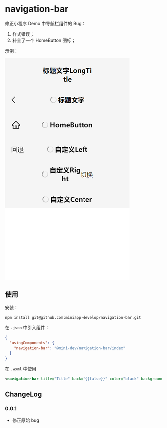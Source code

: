 # navigation-bar

修正小程序 Demo 中导航栏组件的 Bug：

1. 样式错误；
2. 补全了一个 HomeButton 图标；

示例：

![./screenshots/navigator-bar.png](screenshots/navigator-bar.png)

## 使用

安装：

```shell
npm install git@github.com:miniapp-develop/navigation-bar.git
```

在 `.json` 中引入组件：

```json
{
  "usingComponents": {
    "navigation-bar": "@mini-dev/navigation-bar/index"
  }
}
```

在 `.wxml` 中使用

```xml
<navigation-bar title="Title" back="{{false}}" color="black" background="#FFF"></navigation-bar>
```

## ChangeLog

### 0.0.1

- 修正原始 bug
